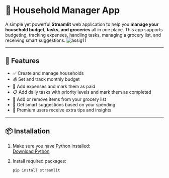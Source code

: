 # 🏡 Household Manager App

A simple yet powerful **Streamlit** web application to help you **manage your household budget, tasks, and groceries** all in one place. This app supports budgeting, tracking expenses, handling tasks, managing a grocery list, and receiving smart suggestions.
![assig11](https://github.com/user-attachments/assets/9b8c8060-5b32-4ade-9d4c-382a9c8d7a3c)

---

## 🔧 Features

- ✅ Create and manage households  
- 💰 Set and track monthly budget  
- 💸 Add expenses and mark them as paid  
- 📋 Add daily tasks with priority levels and mark them as completed  
- 🛒 Add or remove items from your grocery list  
- 🧠 Get smart suggestions based on your spending  
- 🌟 Premium users receive extra tips and insights  

---

## 📦 Installation

1. Make sure you have Python installed:  
   [Download Python](https://www.python.org/downloads/)

2. Install required packages:
   ```bash
   pip install streamlit
